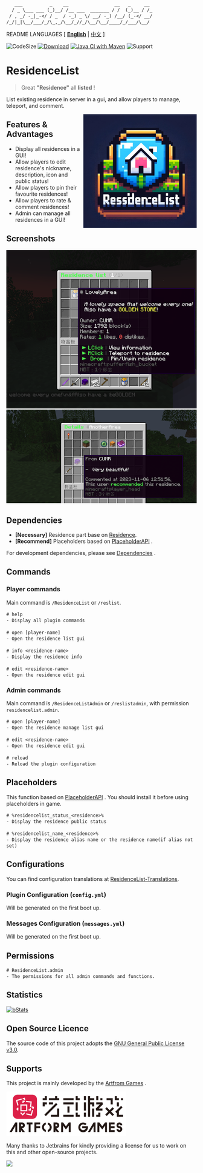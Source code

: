```text
   ___          _    __                 __   _     __ 
  / _ \___ ___ (_)__/ /__ ___  _______ / /  (_)__ / /_
 / , _/ -_|_-</ / _  / -_) _ \/ __/ -_) /__/ (_-</ __/
/_/|_|\__/___/_/\_,_/\__/_//_/\__/\__/____/_/___/\__/ 
```

README LANGUAGES [ [**English**](README.md) | [中文](README_CN.md)  ]

![CodeSize](https://img.shields.io/github/languages/code-size/ArtformGames/ResidenceList)
[![Download](https://img.shields.io/github/downloads/ArtformGames/ResidenceList/total)](https://github.com/ArtformGames/ResidenceList/releases)
[![Java CI with Maven](https://github.com/ArtformGames/ResidenceList/actions/workflows/maven.yml/badge.svg?branch=master)](https://github.com/ArtformGames/ResidenceList/actions/workflows/maven.yml)
![Support](https://img.shields.io/badge/Minecraft-Java%201.16--Latest-green)

# **ResidenceList**

> Great **"Residence"** all **listed** !

List existing residence in server in a gui, and allow players to manage, teleport, and comment.

<img src=".doc/logo.png" width="300px"  height="300px" alt="Project logo" align="right">

## Features & Advantages

- Display all residences in a GUI!
- Allow players to edit residence's nickname, description, icon and public status!
- Allow players to pin their favourite residences!
- Allow players to rate & comment residences!
- Admin can manage all residences in a GUI!

## Screenshots

![LIST](.doc/images/LIST.png)
![RATE](.doc/images/RATE.png)

## Dependencies

- **[Necessary]** Residence part base on [Residence](https://www.zrips.net/residence/).
- **[Recommend]** Placeholders based on [PlaceholderAPI](https://www.spigotmc.org/resources/6245/) .

For development dependencies, please
see  [Dependencies](https://github.com/ArtformGames/ResidenceList/network/dependencies) .

## Commands

### Player commands

Main command is `/ResidenceList` or `/reslist`.

```text
# help
- Display all plugin commands

# open [player-name]
- Open the residence list gui

# info <residence-name>
- Display the residence info

# edit <residence-name>
- Open the residence edit gui
```

### Admin commands

Main command is `/ResidenceListAdmin` or `/reslistadmin`, with permission `residencelist.admin`.

```text
# open [player-name]
- Open the residence manage list gui

# edit <residence-name>
- Open the residence edit gui

# reload
- Reload the plugin configuration
```

## Placeholders

This function based on [PlaceholderAPI](https://www.spigotmc.org/resources/6245/) .
You should install it before using placeholders in game.

```text
# %residencelist_status_<residence>%
- Display the residence public status

# %residencelist_name_<residence>%
- Display the residence alias name or the residence name(if alias not set)
```

## Configurations

You can find configuration translations at [ResidenceList-Translations](https://github.com/ArtformGames/ResidenceList-Translations).

### Plugin Configuration (`config.yml`)

Will be generated on the first boot up.

### Messages Configuration (`messages.yml`)

Will be generated on the first boot up.

## Permissions

```text
# ResidenceList.admin
- The permissions for all admin commands and functions.
```

## Statistics

[![bStats](https://bstats.org/signatures/bukkit/ResidenceList.svg)](https://bstats.org/plugin/bukkit/ResidenceList/19709)

## Open Source Licence

The source code of this project adopts the [GNU General Public License v3.0](https://opensource.org/licenses/GPL-3.0).

## Supports

This project is mainly developed by the [Artfrom Games](https://github.com/ArtformGames/) .

<img src="https://raw.githubusercontent.com/ArtformGames/.github/master/logo/logo_full.svg" width="317px" height="117px" alt="ArtformGames">

Many thanks to Jetbrains for kindly providing a license for us to work on this and other open-source projects.  

[![](https://resources.jetbrains.com/storage/products/company/brand/logos/jb_beam.svg)](https://www.jetbrains.com/?from=https://github.com/ArtformGames/ResidenceList)
